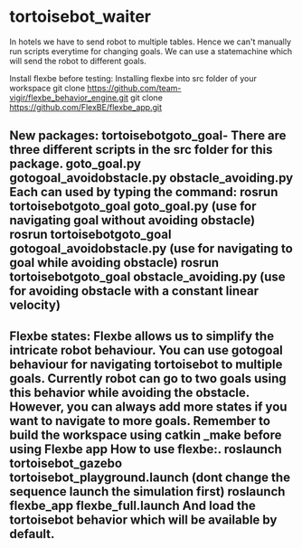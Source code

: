 # tortoisebot_waiter
In hotels we have to send robot to multiple tables. Hence we can't manually run scripts everytime for changing goals. 
We can use a statemachine which will send the robot to different goals.

Install flexbe before testing:
Installing flexbe into src folder of your workspace
git clone https://github.com/team-vigir/flexbe_behavior_engine.git 
git clone https://github.com/FlexBE/flexbe_app.git

New packages:
tortoisebotgoto_goal- There are three different scripts in the src folder for this package.
goto_goal.py  
gotogoal_avoidobstacle.py
obstacle_avoiding.py
Each can used by typing the command:
rosrun tortoisebotgoto_goal goto_goal.py (use for navigating goal without avoiding obstacle)
rosrun tortoisebotgoto_goal gotogoal_avoidobstacle.py (use for navigating to goal while avoiding obstacle)
rosrun tortoisebotgoto_goal obstacle_avoiding.py (use for avoiding  obstacle with a constant linear velocity)
------------------------------------------------------------------------------------------------------------------------------------

Flexbe states:
Flexbe allows us to simplify the intricate robot behaviour. You can use gotogoal behaviour for navigating tortoisebot to multiple goals. 
Currently robot can go to two goals using this behavior while avoiding the obstacle. However, you can always add more states if you want to navigate to more goals.
Remember to build the workspace using catkin _make before using Flexbe app
How to use flexbe:.
 roslaunch tortoisebot_gazebo tortoisebot_playground.launch (dont change the sequence launch the simulation first)
 roslaunch flexbe_app flexbe_full.launch
 And load the tortoisebot behavior which will be available by default.
 ---------------------------------------------------------------------------------------------------------------------------------------













